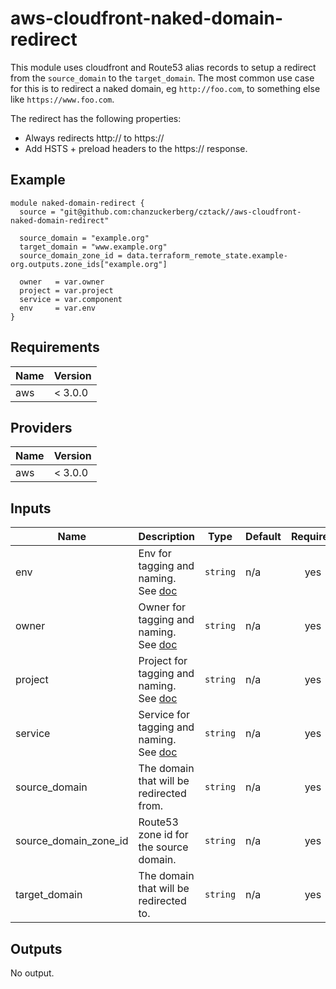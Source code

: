 # aws-cloudfront-naked-domain-redirect

This module uses cloudfront and Route53 alias records to setup a redirect from the `source_domain` to the `target_domain`. The most common use case for this is to redirect a naked domain, eg `http://foo.com`, to something else like `https://www.foo.com`.

The redirect has the following properties:
- Always redirects http:// to https://
- Add HSTS + preload headers to the https:// response.

## Example


```hcl
module naked-domain-redirect {
  source = "git@github.com:chanzuckerberg/cztack//aws-cloudfront-naked-domain-redirect"

  source_domain = "example.org"
  target_domain = "www.example.org"
  source_domain_zone_id = data.terraform_remote_state.example-org.outputs.zone_ids["example.org"]

  owner   = var.owner
  project = var.project
  service = var.component
  env     = var.env
}
```

<!-- START -->
## Requirements

| Name | Version |
|------|---------|
| aws | < 3.0.0 |

## Providers

| Name | Version |
|------|---------|
| aws | < 3.0.0 |

## Inputs

| Name | Description | Type | Default | Required |
|------|-------------|------|---------|:--------:|
| env | Env for tagging and naming. See [doc](../README.md#consistent-tagging) | `string` | n/a | yes |
| owner | Owner for tagging and naming. See [doc](../README.md#consistent-tagging) | `string` | n/a | yes |
| project | Project for tagging and naming. See [doc](../README.md#consistent-tagging) | `string` | n/a | yes |
| service | Service for tagging and naming. See [doc](../README.md#consistent-tagging) | `string` | n/a | yes |
| source\_domain | The domain that will be redirected from. | `string` | n/a | yes |
| source\_domain\_zone\_id | Route53 zone id for the source domain. | `string` | n/a | yes |
| target\_domain | The domain that will be redirected to. | `string` | n/a | yes |

## Outputs

No output.

<!-- END -->
